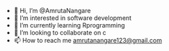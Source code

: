 - 👋 Hi, I’m @AmrutaNangare
- 👀 I’m interested in software development
- 🌱 I’m currently learning Rprogramming
- 💞️ I’m looking to collaborate on c
- 📫 How to reach me amrutanangare123@gmail.com

<!---
AmrutaNangare123/AmrutaNangare123 is a ✨ special ✨ repository because its `README.md` (this file) appears on your GitHub profile.
You can click the Preview link to take a look at your changes.
--->
